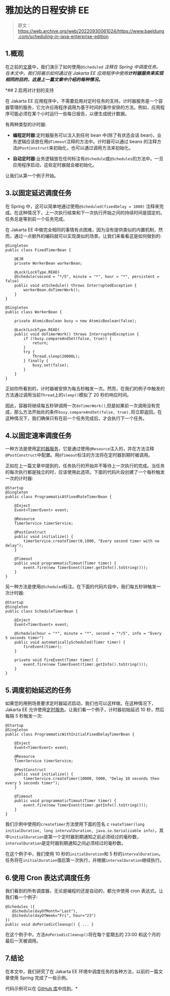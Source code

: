 # 雅加达的日程安排 EE

> 原文：<https://web.archive.org/web/20220930061024/https://www.baeldung.com/scheduling-in-java-enterprise-edition>

## 1.概观

在之前的[文章](/web/20220815030036/https://www.baeldung.com/spring-scheduled-tasks)中，我们演示了如何使用`@Scheduled` *注释在 Spring 中调度任务。在本文中，我们将展示如何通过在 Jakarta EE 应用程序中使用**计时器服务来实现相同的目的，这是上一篇文章中介绍的每种情况。***

 *## 2.启用对计划的支持

在 Jakarta EE 应用程序中，不需要启用对定时任务的支持。计时器服务是一个容器管理的服务，它允许应用程序调用为基于时间的事件安排的方法。例如，应用程序可能必须在某个小时运行一些每日报告，以便生成统计数据。

有两种类型的计时器:

*   **编程定时器**:定时器服务可以注入到任何 bean 中(除了有状态会话 bean)，业务逻辑应该放在用`@Timeout`注释的方法中。计时器可以通过 beans 的注释方法`@PostConstruct`来初始化，也可以通过调用方法来初始化。

*   **自动定时器**:业务逻辑放在任何标注有`@Schedule`或`@Schedules`的方法中。一旦应用程序启动，这些定时器就会被初始化。

让我们从第一个例子开始。

## 3.以固定延迟调度任务

在 Spring 中，这可以简单地通过使用`@Scheduled(fixedDelay = 1000)` 注释来完成。在这种情况下，上一次执行结束和下一次执行开始之间的持续时间是固定的。任务总是等到前一个任务完成。

在 Jakarta EE 中做完全相同的事情有点困难，因为没有提供类似的内置机制，然而，通过一点额外的编码就可以实现类似的场景。让我们来看看这是如何做到的:

```
@Singleton
public class FixedTimerBean {

    @EJB
    private WorkerBean workerBean;

    @Lock(LockType.READ)
    @Schedule(second = "*/5", minute = "*", hour = "*", persistent = false)
    public void atSchedule() throws InterruptedException {
        workerBean.doTimerWork();
    }
} 
```

```
@Singleton
public class WorkerBean {

    private AtomicBoolean busy = new AtomicBoolean(false);

    @Lock(LockType.READ)
    public void doTimerWork() throws InterruptedException {
        if (!busy.compareAndSet(false, true)) {
            return;
        }
        try {
            Thread.sleep(20000L);
        } finally {
            busy.set(false);
        }
    }
}
```

正如你所看到的，计时器被安排为每五秒触发一次。然而，在我们的例子中触发的方法通过调用当前`Thread`上的`sleep()`模拟了 20 秒的响应时间。

因此，容器将继续每五秒钟调用一次`doTimerWork()`,但是如果前一次调用没有完成，那么方法开始处的条件`busy.compareAndSet(false, true),`将立即返回。在这种情况下，我们确保只有在前一个任务完成后，才会执行下一个任务。

## 4.以固定速率调度任务

一种方法是使用[定时器服务](https://web.archive.org/web/20220815030036/https://docs.oracle.com/javaee/6/api/javax/ejb/TimerService.html)，它是通过使用`@Resource`注入的，并在方法注释`@PostConstruct`中配置。用`@Timeout`标注的方法将在定时器到期时被调用。

正如在上一篇文章中提到的，任务执行的开始并不等待上一次执行的完成。当任务的每次执行都是独立的时，应该使用此选项。下面的代码片段创建了一个每秒触发一次的计时器:

```
@Startup
@Singleton
public class ProgrammaticAtFixedRateTimerBean {

    @Inject
    Event<TimerEvent> event;

    @Resource
    TimerService timerService;

    @PostConstruct
    public void initialize() {
        timerService.createTimer(0,1000, "Every second timer with no delay");
    }

    @Timeout
    public void programmaticTimout(Timer timer) {
        event.fire(new TimerEvent(timer.getInfo().toString()));
    }
}
```

另一种方法是使用`@Scheduled`标注。在下面的代码片段中，我们每五秒钟触发一次计时器:

```
@Startup
@Singleton
public class ScheduleTimerBean {

    @Inject
    Event<TimerEvent> event;

    @Schedule(hour = "*", minute = "*", second = "*/5", info = "Every 5 seconds timer")
    public void automaticallyScheduled(Timer timer) {
        fireEvent(timer);
    }

    private void fireEvent(Timer timer) {
        event.fire(new TimerEvent(timer.getInfo().toString()));
    }
}
```

## 5.调度初始延迟的任务

如果您的用例场景要求定时器延迟启动，我们也可以这样做。在这种情况下，Jakarta EE 允许使用[定时服务](https://web.archive.org/web/20220815030036/https://docs.oracle.com/javaee/6/api/javax/ejb/TimerService.html)。让我们看一个例子，计时器初始延迟 10 秒，然后每隔 5 秒触发一次:

```
@Startup
@Singleton
public class ProgrammaticWithInitialFixedDelayTimerBean {

    @Inject
    Event<TimerEvent> event;

    @Resource
    TimerService timerService;

    @PostConstruct
    public void initialize() {
        timerService.createTimer(10000, 5000, "Delay 10 seconds then every 5 seconds timer");
    }

    @Timeout
    public void programmaticTimout(Timer timer) {
        event.fire(new TimerEvent(timer.getInfo().toString()));
    }
}
```

我们示例中使用的`createTimer`方法使用下面的签名 c `reateTimer(long initialDuration, long intervalDuration, java.io.Serializable info)`，其中`initialDuration`是第一个定时器到期通知之前必须经过的毫秒数，`intervalDuration`是定时器到期通知之间必须经过的毫秒数。

在这个例子中，我们使用 10 秒的`initialDuration`和 5 秒的`intervalDuration`。任务将在`initialDuration`值后第一次执行，并根据`intervalDuration`继续执行。

## 6.使用 Cron 表达式调度任务

我们看到的所有调度器，无论是编程的还是自动的，都允许使用 cron 表达式。让我们看一个例子:

```
@Schedules ({
   @Schedule(dayOfMonth="Last"),
   @Schedule(dayOfWeek="Fri", hour="23")
})
public void doPeriodicCleanup() { ... }
```

在这个例子中，方法`doPeriodicCleanup()`将在每个星期五的 23:00 和这个月的最后一天被调用。

## 7.结论

在本文中，我们研究了在 Jakarta EE 环境中调度任务的各种方法，以前的一篇文章使用 Spring 完成了一些示例。

代码示例可以在 [GitHub 库](https://web.archive.org/web/20220815030036/https://github.com/eugenp/tutorials/tree/master/jee-7)中找到。*
